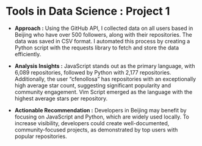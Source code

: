 # Tools in Data Science : Project 1

* **Approach :** Using the GitHub API, I collected data on all users based in Beijing who have over 500 followers, along with their repositories. The data was saved in CSV format. I automated this process by creating a Python script with the requests library to fetch and store the data efficiently.

* **Analysis Insights :** JavaScript stands out as the primary language, with 6,089 repositories, followed by Python with 2,177 repositories. Additionally, the user “cfenollosa” has repositories with an exceptionally high average star count, suggesting significant popularity and community engagement. Vim Script emerged as the language with the highest average stars per repository.


* **Actionable Recommendation :** Developers in Beijing may benefit by focusing on JavaScript and Python, which are widely used locally. To increase visibility, developers could create well-documented, community-focused projects, as demonstrated by top users with popular repositories.
